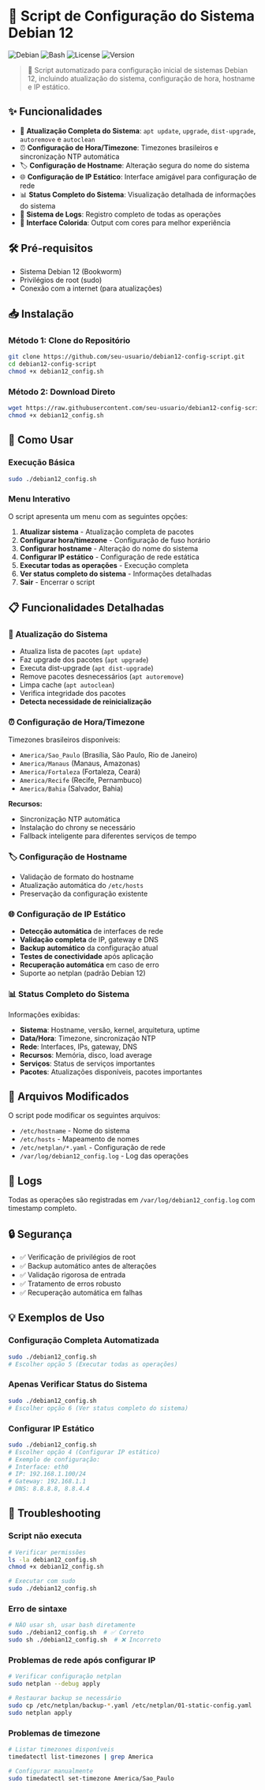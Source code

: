 # 🐧 Script de Configuração do Sistema Debian 12

![Debian](https://img.shields.io/badge/Debian-12-A81D33?style=for-the-badge&logo=debian&logoColor=white)
![Bash](https://img.shields.io/badge/Bash-4EAA25?style=for-the-badge&logo=gnu-bash&logoColor=white)
![License](https://img.shields.io/badge/License-MIT-blue?style=for-the-badge)
![Version](https://img.shields.io/badge/Version-1.0.0-green?style=for-the-badge)

> 🚀 Script automatizado para configuração inicial de sistemas Debian 12, incluindo atualização do sistema, configuração de hora, hostname e IP estático.

## ✨ Funcionalidades

- 🔄 **Atualização Completa do Sistema**: `apt update`, `upgrade`, `dist-upgrade`, `autoremove` e `autoclean`
- ⏰ **Configuração de Hora/Timezone**: Timezones brasileiros e sincronização NTP automática
- 🏷️ **Configuração de Hostname**: Alteração segura do nome do sistema
- 🌐 **Configuração de IP Estático**: Interface amigável para configuração de rede
- 📊 **Status Completo do Sistema**: Visualização detalhada de informações do sistema
- 📝 **Sistema de Logs**: Registro completo de todas as operações
- 🎨 **Interface Colorida**: Output com cores para melhor experiência

## 🛠️ Pré-requisitos

- Sistema Debian 12 (Bookworm)
- Privilégios de root (sudo)
- Conexão com a internet (para atualizações)

## 📥 Instalação

### Método 1: Clone do Repositório
```bash
git clone https://github.com/seu-usuario/debian12-config-script.git
cd debian12-config-script
chmod +x debian12_config.sh
```

### Método 2: Download Direto
```bash
wget https://raw.githubusercontent.com/seu-usuario/debian12-config-script/main/debian12_config.sh
chmod +x debian12_config.sh
```

## 🚀 Como Usar

### Execução Básica
```bash
sudo ./debian12_config.sh
```

### Menu Interativo
O script apresenta um menu com as seguintes opções:

1. **Atualizar sistema** - Atualização completa de pacotes
2. **Configurar hora/timezone** - Configuração de fuso horário
3. **Configurar hostname** - Alteração do nome do sistema
4. **Configurar IP estático** - Configuração de rede estática
5. **Executar todas as operações** - Execução completa
6. **Ver status completo do sistema** - Informações detalhadas
7. **Sair** - Encerrar o script

## 📋 Funcionalidades Detalhadas

### 🔄 Atualização do Sistema
- Atualiza lista de pacotes (`apt update`)
- Faz upgrade dos pacotes (`apt upgrade`)
- Executa dist-upgrade (`apt dist-upgrade`)
- Remove pacotes desnecessários (`apt autoremove`)
- Limpa cache (`apt autoclean`)
- Verifica integridade dos pacotes
- **Detecta necessidade de reinicialização**

### ⏰ Configuração de Hora/Timezone
Timezones brasileiros disponíveis:
- `America/Sao_Paulo` (Brasília, São Paulo, Rio de Janeiro)
- `America/Manaus` (Manaus, Amazonas)
- `America/Fortaleza` (Fortaleza, Ceará)
- `America/Recife` (Recife, Pernambuco)
- `America/Bahia` (Salvador, Bahia)

**Recursos:**
- Sincronização NTP automática
- Instalação do chrony se necessário
- Fallback inteligente para diferentes serviços de tempo

### 🏷️ Configuração de Hostname
- Validação de formato do hostname
- Atualização automática do `/etc/hosts`
- Preservação da configuração existente

### 🌐 Configuração de IP Estático
- **Detecção automática** de interfaces de rede
- **Validação completa** de IP, gateway e DNS
- **Backup automático** da configuração atual
- **Testes de conectividade** após aplicação
- **Recuperação automática** em caso de erro
- Suporte ao netplan (padrão Debian 12)

### 📊 Status Completo do Sistema
Informações exibidas:
- **Sistema**: Hostname, versão, kernel, arquitetura, uptime
- **Data/Hora**: Timezone, sincronização NTP
- **Rede**: Interfaces, IPs, gateway, DNS
- **Recursos**: Memória, disco, load average
- **Serviços**: Status de serviços importantes
- **Pacotes**: Atualizações disponíveis, pacotes importantes

## 📁 Arquivos Modificados

O script pode modificar os seguintes arquivos:
- `/etc/hostname` - Nome do sistema
- `/etc/hosts` - Mapeamento de nomes
- `/etc/netplan/*.yaml` - Configuração de rede
- `/var/log/debian12_config.log` - Log das operações

## 📝 Logs

Todas as operações são registradas em `/var/log/debian12_config.log` com timestamp completo.

## 🔒 Segurança

- ✅ Verificação de privilégios de root
- ✅ Backup automático antes de alterações
- ✅ Validação rigorosa de entrada
- ✅ Tratamento de erros robusto
- ✅ Recuperação automática em falhas

## 💡 Exemplos de Uso

### Configuração Completa Automatizada
```bash
sudo ./debian12_config.sh
# Escolher opção 5 (Executar todas as operações)
```

### Apenas Verificar Status do Sistema
```bash
sudo ./debian12_config.sh
# Escolher opção 6 (Ver status completo do sistema)
```

### Configurar IP Estático
```bash
sudo ./debian12_config.sh
# Escolher opção 4 (Configurar IP estático)
# Exemplo de configuração:
# Interface: eth0
# IP: 192.168.1.100/24
# Gateway: 192.168.1.1
# DNS: 8.8.8.8, 8.8.4.4
```

## 🐛 Troubleshooting

### Script não executa
```bash
# Verificar permissões
ls -la debian12_config.sh
chmod +x debian12_config.sh

# Executar com sudo
sudo ./debian12_config.sh
```

### Erro de sintaxe
```bash
# NÃO usar sh, usar bash diretamente
sudo ./debian12_config.sh  # ✅ Correto
sudo sh ./debian12_config.sh  # ❌ Incorreto
```

### Problemas de rede após configurar IP
```bash
# Verificar configuração netplan
sudo netplan --debug apply

# Restaurar backup se necessário
sudo cp /etc/netplan/backup-*.yaml /etc/netplan/01-static-config.yaml
sudo netplan apply
```

### Problemas de timezone
```bash
# Listar timezones disponíveis
timedatectl list-timezones | grep America

# Configurar manualmente
sudo timedatectl set-timezone America/Sao_Paulo
```